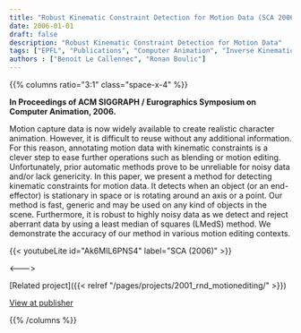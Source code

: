 ```yaml
---
title: "Robust Kinematic Constraint Detection for Motion Data (SCA 2006)"
date: 2006-01-01
draft: false
description: "Robust Kinematic Constraint Detection for Motion Data"
tags: ["EPFL", "Publications", "Computer Animation", "Inverse Kinematics", "Motion Editing"]
authors : ["Benoit Le Callennec", "Ronan Boulic"]
---
```


{{% columns ratio="3:1" class="space-x-4" %}} <!-- begin columns block -->

**In Proceedings of ACM SIGGRAPH / Eurographics Symposium on Computer Animation, 2006.**

Motion capture data is now widely available to create realistic character animation. However, it is difficult to reuse without any additional information. For this reason, annotating motion data with kinematic constraints is a clever step to ease further operations such as blending or motion editing. Unfortunately, prior automatic methods prove to be unreliable for noisy data and/or lack genericity. In this paper, we present a method for detecting kinematic constraints for motion data. It detects when an object (or an end-effector) is stationary in space or is rotating around an axis or a point. Our method is fast, generic and may be used on any kind of objects in the scene. Furthermore, it is robust to highly noisy data as we detect and reject aberrant data by using a least median of squares (LMedS) method. We demonstrate the accuracy of our method in various motion editing contexts.

{{< youtubeLite id="Ak6MIL6PNS4" label="SCA (2006)" >}}

<---> <!-- magic separator, between columns -->

<div class="[&>figure]:my-4">
</div>

[Related project]({{< relref "/pages/projects/2001_rnd_motionediting/" >}})

[View at publisher](https://dl.acm.org/doi/10.5555/1218064.1218103)

{{% /columns %}}
